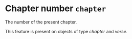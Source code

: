 # Chapter number `chapter`

The number of the present chapter.

This feature is present on objects of type *chapter* and *verse*.

